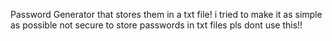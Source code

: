 Password Generator that stores them in a txt file!
i tried to make it as simple as possible
not secure to store passwords in txt files pls dont use this!!

